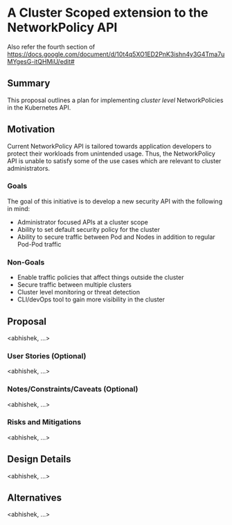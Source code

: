 # A Cluster Scoped extension to the NetworkPolicy API

Also refer the fourth section of https://docs.google.com/document/d/10t4q5XO1ED2PnK3ishn4y3G4Tma7uMYgesG-itQHMiU/edit# 

## Summary

This proposal outlines a plan for implementing *cluster level* NetworkPolicies
in the Kubernetes API.

## Motivation

Current NetworkPolicy API is tailored towards application developers to protect
their workloads from unintended usage. Thus, the NetworkPolicy API is unable to
satisfy some of the use cases which are relevant to cluster administrators.

### Goals

The goal of this initiative is to develop a new security API with the
following in mind:

- Administrator focused APIs at a cluster scope
- Ability to set default security policy for the cluster
- Ability to secure traffic between Pod and Nodes in addition to regular
  Pod-Pod traffic

### Non-Goals

- Enable traffic policies that affect things outside the cluster
- Secure traffic between multiple clusters
- Cluster level monitoring or threat detection
- CLI/devOps tool to gain more visibility in the cluster

## Proposal

<abhishek, ...> 

### User Stories (Optional)

<abhishek, ...> 

### Notes/Constraints/Caveats (Optional)

<abhishek, ...>

### Risks and Mitigations

<abhishek, ...>

## Design Details

<abhishek, ...>

## Alternatives

<abhishek, ...>
